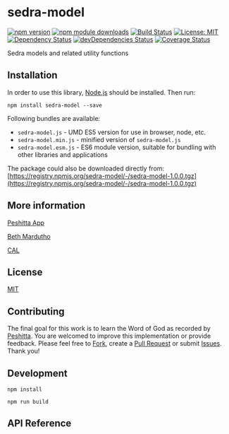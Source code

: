 # sedra-model

[![npm version](https://badge.fury.io/js/sedra-model.svg)](https://badge.fury.io/js/sedra-model)
[![npm module downloads](http://img.shields.io/npm/dt/sedra-model.svg)](https://www.npmjs.org/package/sedra-model)
[![Build Status](https://travis-ci.org/peshitta/sedra-model.svg?branch=master)](https://travis-ci.org/peshitta/sedra-model)
[![License: MIT](https://img.shields.io/badge/License-MIT-yellow.svg)](https://github.com/peshitta/sedra-model/blob/master/LICENSE)
[![Dependency Status](https://david-dm.org/peshitta/sedra-model.svg)](https://david-dm.org/peshitta/sedra-model)
[![devDependencies Status](https://david-dm.org/peshitta/sedra-model/dev-status.svg)](https://david-dm.org/peshitta/sedra-model?type=dev)
[![Coverage Status](https://coveralls.io/repos/github/peshitta/sedra-model/badge.svg?branch=master)](https://coveralls.io/github/peshitta/sedra-model?branch=master)

Sedra models and related utility functions

## Installation

In order to use this library, [Node.js](https://nodejs.org) should be installed. 
Then run:
```
npm install sedra-model --save
```

Following bundles are available:
* `sedra-model.js` - UMD ES5 version for use in browser, node, etc.
* `sedra-model.min.js` - minified version of `sedra-model.js`
* `sedra-model.esm.js` - ES6 module version, suitable for bundling with other 
libraries and applications

The package could also be downloaded directly from:
[https://registry.npmjs.org/sedra-model/-/sedra-model-1.0.0.tgz](https://registry.npmjs.org/sedra-model/-/sedra-model-1.0.0.tgz)

## More information

[Peshitta App](https://peshitta.github.io)

[Beth Mardutho](https://sedra.bethmardutho.org/about/fonts)

[CAL](http://cal1.cn.huc.edu/searching/fullbrowser.html)

## License

[MIT](https://github.com/peshitta/sedra-model/blob/master/LICENSE)

## Contributing

The final goal for this work is to learn the Word of God as recorded by
[Peshitta](https://en.wikipedia.org/wiki/Peshitta).
You are welcomed to improve this implementation or provide feedback. Please
feel free to [Fork](https://help.github.com/articles/fork-a-repo/), create a
[Pull Request](https://help.github.com/articles/about-pull-requests/) or
submit [Issues](https://github.com/peshitta/sedra-model/issues).
Thank you!

## Development

```
npm install
```
```
npm run build
```

## API Reference
